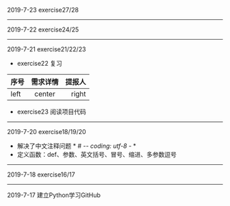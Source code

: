 2019-7-23 exercise27/28
***
2019-7-22 exercise24/25
***
2019-7-21  exercise21/22/23
- exercise22 复习

 序号 | 需求详情 | 提报人
:---| :----: | ----: |
left | center | right
- exercise23 阅读项目代码



***
2019-7-20  exercise18/19/20
- 解决了中文注释问题 * # -*- coding: utf-8 -* *
- 定义函数：def、参数、英文括号、冒号、缩进、多参数逗号
***
2019-7-18  exercise16/17
***
2019-7-17 建立Python学习GitHub
